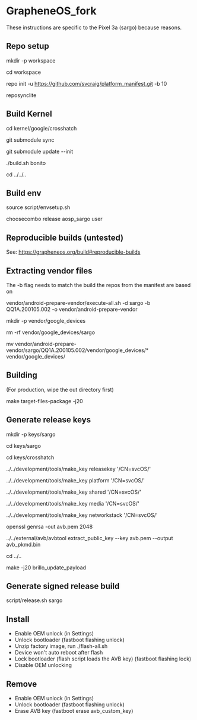 # GrapheneOS_fork

These instructions are specific to the Pixel 3a (sargo) because reasons.

## Repo setup

mkdir -p workspace

cd workspace

repo init -u https://github.com/svcraig/platform_manifest.git -b 10

reposynclite

## Build Kernel

cd kernel/google/crosshatch

git submodule sync

git submodule update --init

./build.sh bonito

cd ../../..

## Build env

source script/envsetup.sh

choosecombo release aosp_sargo user

## Reproducible builds (untested)

See: https://grapheneos.org/build#reproducible-builds

## Extracting vendor files

The -b flag needs to match the build the repos from the manifest are based on

vendor/android-prepare-vendor/execute-all.sh -d sargo -b QQ1A.200105.002 -o vendor/android-prepare-vendor

mkdir -p vendor/google_devices

rm -rf vendor/google_devices/sargo

mv vendor/android-prepare-vendor/sargo/QQ1A.200105.002/vendor/google_devices/* vendor/google_devices/

## Building

(For production, wipe the out directory first)

make target-files-package -j20

## Generate release keys

mkdir -p keys/sargo

cd keys/sargo

cd keys/crosshatch

../../development/tools/make_key releasekey '/CN=svcOS/'

../../development/tools/make_key platform '/CN=svcOS/'

../../development/tools/make_key shared '/CN=svcOS/'

../../development/tools/make_key media '/CN=svcOS/'

../../development/tools/make_key networkstack '/CN=svcOS/'

openssl genrsa -out avb.pem 2048

../../external/avb/avbtool extract_public_key --key avb.pem --output avb_pkmd.bin

cd ../..

make -j20 brillo_update_payload

## Generate signed release build

script/release.sh sargo

## Install

- Enable OEM unlock (in Settings)
- Unlock bootloader (fastboot flashing unlock)
- Unzip factory image, run ./flash-all.sh
- Device won't auto reboot after flash
- Lock bootloader (flash script loads the AVB key) (fastboot flashing lock)
- Disable OEM unlocking

## Remove

- Enable OEM unlock (in Settings)
- Unlock bootloader (fastboot flashing unlock)
- Erase AVB key (fastboot erase avb_custom_key)
